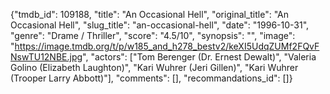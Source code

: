 {"tmdb_id": 109188, "title": "An Occasional Hell", "original_title": "An Occasional Hell", "slug_title": "an-occasional-hell", "date": "1996-10-31", "genre": "Drame / Thriller", "score": "4.5/10", "synopsis": "", "image": "https://image.tmdb.org/t/p/w185_and_h278_bestv2/keXI5UdqZUMf2FQvFNswTU12NBE.jpg", "actors": ["Tom Berenger (Dr. Ernest Dewalt)", "Valeria Golino (Elizabeth Laughton)", "Kari Wuhrer (Jeri Gillen)", "Kari Wuhrer (Trooper Larry Abbott)"], "comments": [], "recommandations_id": []}